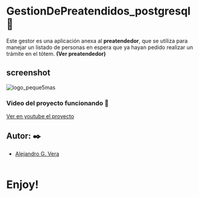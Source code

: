 # GestionDePreatendidos_postgresql 🚀

Este gestor es una aplicación anexa al __preatendedor__, que se utiliza para manejar un listado de personas en espera que ya hayan pedido realizar un trámite en el tótem. __(Ver preatendedor)__

## screenshot
![logo_peque5mas](https://user-images.githubusercontent.com/10841467/64068570-576fd280-cc10-11e9-8e33-cc60e9763ca1.jpg)

### Video del proyecto funcionando 🔧
[Ver en youtube el proyecto](https://www.youtube.com/watch?v=WLMSg0B760o&t=66s)

## Autor: ✒️
* [Alejandro G. Vera](https://linkedin.com/in/alejandro-gonzalo-vera/)
<br/></br>
# Enjoy!

